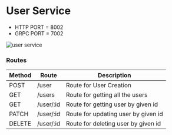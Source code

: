 # User Service

- HTTP PORT = 8002
- GRPC PORT = 7002

![user service](https://user-images.githubusercontent.com/53436195/165159945-f9100c43-497e-465f-a34a-250f4ea43397.png)


### Routes
| Method | Route                           |  Description                                               |
|  ---   | ---                             |  ---                                                       |
| POST   |   /user                         |  Route for User Creation                                   |
| GET    |   /users                        |  Route for getting all the users                           |
| GET    |   /user/:id                     |  Route for getting user by given id                        | 
| PATCH  |   /user/:id                     |  Route for updating user by given id                       |
| DELETE |   /user/:id                     |  Route for deleting user by given id                       | 

